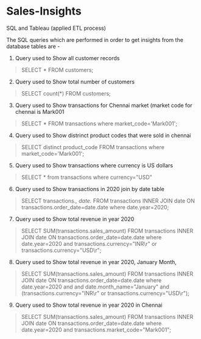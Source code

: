 # Sales-Insights
SQL and Tableau (applied ETL process)

The SQL queries which are performed in order to get insights from the database tables are - 

1. Query used to Show all customer records

> SELECT * FROM customers;

2. Query used to Show total number of customers

> SELECT count(*) FROM customers;

3. Query used to Show transactions for Chennai market (market code for chennai is Mark001

> SELECT * FROM transactions where market_code='Mark001';

4. Query used to Show distrinct product codes that were sold in chennai

> SELECT distinct product_code FROM transactions where market_code='Mark001';

5. Query used to Show transactions where currency is US dollars

> SELECT * from transactions where currency="USD"

6. Query used to Show transactions in 2020 join by date table

> SELECT transactions.*, date.* FROM transactions INNER JOIN date ON transactions.order_date=date.date where date.year=2020;

7. Query used to Show total revenue in year 2020

> SELECT SUM(transactions.sales_amount) FROM transactions INNER JOIN date ON transactions.order_date=date.date where date.year=2020 and transactions.currency="INR\r" or transactions.currency="USD\r";

8. Query used to Show total revenue in year 2020, January Month,

> SELECT SUM(transactions.sales_amount) FROM transactions INNER JOIN date ON transactions.order_date=date.date where date.year=2020 and and date.month_name="January" and (transactions.currency="INR\r" or transactions.currency="USD\r");

9. Query used to Show total revenue in year 2020 in Chennai

> SELECT SUM(transactions.sales_amount) FROM transactions INNER JOIN date ON transactions.order_date=date.date where date.year=2020 and transactions.market_code="Mark001";

